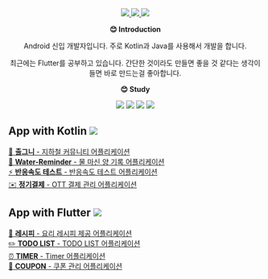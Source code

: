 <div align=center>
  <a href="https://shino72.tistory.com/">
    <img src="https://img.shields.io/badge/Tistory-000000?style=flat-square&logo=Tistory&logoColor=white"/>
  </a>
  <a href="https://play.google.com/store/apps/developer?id=Shino72&pli=1">
    <img src="https://img.shields.io/badge/Google Play-414141?style=flat-square&logo=Google Play&logoColor=white"/>
  </a>
  <a href="https://hits.seeyoufarm.com"><img src="https://hits.seeyoufarm.com/api/count/incr/badge.svg?url=https%3A%2F%2Fgithub.com%2FMyeongcheol-shin&count_bg=%2379C83D&title_bg=%23555555&icon=&icon_color=%23E7E7E7&title=hits&edge_flat=false"/></a>
</div>

**<div align=center> :blush: Introduction </div>**
<div align=center>
Android 신입 개발자입니다. 주로 Kotlin과 Java를 사용해서 개발을 합니다.
  
최근에는 Flutter를 공부하고 있습니다. 간단한 것이라도 만들면 좋을 것 같다는 생각이 들면 바로 만드는걸 좋아합니다.
</div>

**<div align=center> :blush: Study </div>**
<div align=center> <img src="https://img.shields.io/badge/Flutter-02569B?style=flat-square&logo=Flutter&logoColor=white"/> <img src="https://img.shields.io/badge/Dart-0175C2?style=flat-square&logo=Dart&logoColor=white"/> <img src="https://img.shields.io/badge/Android-3DDC84?style=flat-square&logo=Android&logoColor=white"/> <img src="https://img.shields.io/badge/Kotlin-7F52FF?style=flat-square&logo=Kotlin&logoColor=white"/>  </div>

## App with Kotlin <img src="https://img.shields.io/badge/Kotlin-7F52FF?style=flat-square&logo=Kotlin&logoColor=white"/>
[:train2: **출그니**  - 지하철 커뮤니티 어플리케이션](https://github.com/kookmin-sw/capstone-2023-28)  
[:potable_water: **Water-Reminder** - 물 마신 양 기록 어플리케이션](https://github.com/Myeongcheol-shin/water_reminder)  
[:zap: **반응속도 테스트** - 반응속도 테스트 어플리케이션](https://github.com/Myeongcheol-shin/physical_test_application)  
[:envelope: **정기결제** - OTT 결제 관리 어플리케이션](https://github.com/Myeongcheol-shin/payment_management)  

## App with Flutter <img src="https://img.shields.io/badge/Flutter-02569B?style=flat-square&logo=Flutter&logoColor=white"/>
[:meat_on_bone: **레시피** - 요리 레시피 제공 어플리케이션](https://github.com/Myeongcheol-shin/cook_recipe)  
[:pencil2: **TODO LIST** - TODO LIST 어플리케이션](https://github.com/Myeongcheol-shin/todo_list)  
[:alarm_clock: **TIMER** - Timer 어플리케이션](https://github.com/Myeongcheol-shin/flutter_timer)  
[:ticket: **COUPON** - 쿠폰 관리 어플리케이션](https://github.com/Myeongcheol-shin/flutter_gifticon_manage)  
  
